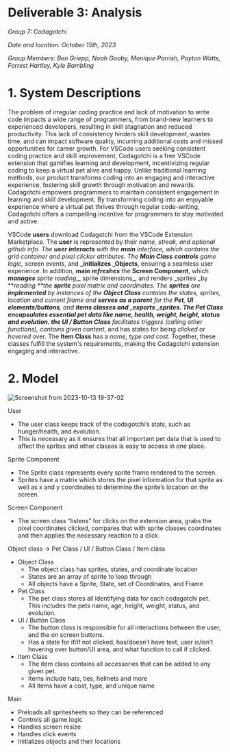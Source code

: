 # Deliverable 3: Analysis

_Group 7: Codagotchi_

_Date and location: October 15th, 2023_

_Group Members: Ben Griepp, Noah Gooby, Monique Parrish, Payton Watts, Forrest Hartley, Kyle Bambling_

# 1. System Descriptions

The problem of irregular coding practice and lack of motivation to write code impacts a wide range of programmers, from brand-new learners to experienced developers, resulting in skill stagnation and reduced productivity. This lack of consistency hinders skill development, wastes time, and can impact software quality, incurring additional costs and missed opportunities for career growth. For VSCode users seeking consistent coding practice and skill improvement, Codagotchi is a free VSCode extension that gamifies learning and development, incentivizing regular coding to keep a virtual pet alive and happy. Unlike traditional learning methods, our product transforms coding into an engaging and interactive experience, fostering skill growth through motivation and rewards. Codagotchi empowers programmers to maintain consistent engagement in learning and skill development. By transforming coding into an enjoyable experience where a virtual pet thrives through regular code-writing, Codagotchi offers a compelling incentive for programmers to stay motivated and active.

VSCode **users** download Codagotchi from the VSCode Extension Marketplace. The **user** is represented by their _name, streak, _and optional _github info_. The **user** **_interacts_** with the **main** interface, which contains the _grid container_ and _pixel clicker_ attributes. The **Main Class** **_controls_** game_ _logic_,_ screen events, and **_initializes _Objects**, ensuring a seamless user experience. In addition, **main** **_refreshes_** the **Screen Component**, which **_manages_** _sprite reading_,_ sprite dimensions_, and renders _sprites _by **_reading _**the **sprite** _pixel matrix _and _coordinates_. The **sprites** are **_implemented_** by instances of the **Object Class** contains the _states, sprites, location _and_ current frame_ and **_serves as a parent_** for the **Pet**, **UI elements/buttons**, and **items classes **and **_exports _sprites**. The **Pet Class** encapsulates essential pet data like _name, health, weight, height, status and evolution_. the** UI / Button Class** facilitates_ triggers (calling other functions)_, contains given_ content_, and has states for being _clicked_ or _hovered_ over. The **Item Class** has a _name, type and cost_. Together, these classes fulfill the system's requirements, making the Codagotchi extension engaging and interactive. 

# 2. Model

![Screenshot from 2023-10-13 19-37-02](https://github.com/kitgore/codagotchi/assets/116697167/6b22c24f-cf6d-4cd8-81b4-50c4cba63019)

User

* The user class keeps track of the codagotchi’s stats, such as hunger/health, and evolution.
* This is necessary as it ensures that all important pet data that is used to affect the sprites and other classes is easy to access in one place.

Sprite Component

* The Sprite class represents every sprite frame rendered to the screen.
* Sprites have a matrix which stores the pixel information for that sprite as well as x and y coordinates to determine the sprite’s location on the screen.

Screen Component

* The screen class “listens” for clicks on the extension area, grabs the pixel coordinates clicked, compares that with sprite classes coordinates and then applies the necessary reaction to a click.

Object class -> Pet Class / UI / Button Class / Item class

* Object Class
    * The object class has sprites, states, and coordinate location
    * States are an array of sprite to loop through 
    * All objects have a Sprite, State, set of Coordinates, and Frame
* Pet Class
    * The pet class stores all identifying data for each codagotchi pet. This includes the pets name, age, height, weight, status, and evolution.
* UI / Button Class
    * The button class is responsible for all interactions between the user, and the on screen buttons.
    * Has a state for if/if not clicked, has/doesn’t have text, user is/isn’t hovering over button/UI area, and what function to call if clicked.
* Item Class
    * The item class contains all accessories that can be added to any given pet.
    * Items include hats, ties, helmets and more
    * All items have a cost, type, and unique name

Main

* Preloads all spritesheets so they can be referenced
* Controls all game logic
* Handles screen resize
* Handles click events
* Initializes objects and their locations
